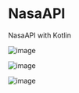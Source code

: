 # NasaAPI
NasaAPI with Kotlin





![image](https://user-images.githubusercontent.com/53115743/118413677-37fd2f80-b6a9-11eb-82a7-d98d8fd6582f.png)



![image](https://user-images.githubusercontent.com/53115743/118413689-45b2b500-b6a9-11eb-8e39-191cf78ba060.png)



![image](https://user-images.githubusercontent.com/53115743/118413869-1fd9e000-b6aa-11eb-9438-4e6092246071.png)

